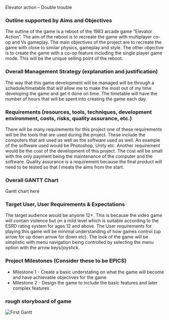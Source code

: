 Elevator action – Double trouble
### Outline supported by Aims and Objectives
The outline of the game is a reboot of the 1983 arcade game “Elevator Action”. The aim of the reboot is to recreate the game with multiplayer co-op and Vs gameplay. The main objectives of the project are to recreate the game with close to similar physics, gameplay and style. The other objective is to create the game with a co-op feature including the single player game mode. This will be the unique selling point of the reboot.
### Overall Management Strategy (explanation and justification)
The way that this game development will be managed will be through a schedule/timetable that will allow me to make the most out of my time developing the game and get it done on time. The timetable will have the number of hours that will be spent into creating the game each day.
### Requirements (resources, tools, techniques, development environment, costs, risks, quality assurance, etc.)
There will be many requirements for this project one of these requirements will be the tools that are used during the project. These include the computers that are used as well as the software used as well. An example of the software used would be Photoshop, Unity etc. Another requirement would be the cost of the development of this project. The cost will be small with the only payment being the maintenance of the computer and the software. Quality assurance is a requirement because the final product will need to be tested so that I meats the aims from the start.
### Overall GANTT Chart
Gantt chart here
### Target User, User Requirements & Expectations
The target audience would be anyone 12+. This is because the video game will contain violence but on a mild level which is suitable according to the ESRD rating system for ages 12 and above. The User requirements for playing this game will be minimal understanding of how games control (up arrow for up down arrow for down etc). The look of the game will be simplistic with menu navigation being controlled by selecting the menu option with the arrow keys/joystick.
### Project Milestones (Consider these to be EPICS)
-	Milestone 1	-
Create a basic understating on what the game will become and have achievable objectives for the game
-	Milestone 2	-
Design the game to include the basic features and later complex features
### rough storyboard of game
![First Gantt](https://github.com/RebootGames/ZSL-The-Climate-Menace/blob/master/Gantt%20Chart.PNG)
